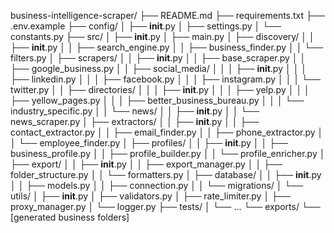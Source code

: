 business-intelligence-scraper/
├── README.md
├── requirements.txt
├── .env.example
├── config/
│   ├── __init__.py
│   ├── settings.py
│   └── constants.py
├── src/
│   ├── __init__.py
│   ├── main.py
│   ├── discovery/
│   │   ├── __init__.py
│   │   ├── search_engine.py
│   │   ├── business_finder.py
│   │   └── filters.py
│   ├── scrapers/
│   │   ├── __init__.py
│   │   ├── base_scraper.py
│   │   ├── google_business.py
│   │   ├── social_media/
│   │   │   ├── __init__.py
│   │   │   ├── linkedin.py
│   │   │   ├── facebook.py
│   │   │   ├── instagram.py
│   │   │   └── twitter.py
│   │   ├── directories/
│   │   │   ├── __init__.py
│   │   │   ├── yelp.py
│   │   │   ├── yellow_pages.py
│   │   │   ├── better_business_bureau.py
│   │   │   └── industry_specific.py
│   │   └── news/
│   │       ├── __init__.py
│   │       └── news_scraper.py
│   ├── extractors/
│   │   ├── __init__.py
│   │   ├── contact_extractor.py
│   │   ├── email_finder.py
│   │   ├── phone_extractor.py
│   │   └── employee_finder.py
│   ├── profiles/
│   │   ├── __init__.py
│   │   ├── business_profile.py
│   │   ├── profile_builder.py
│   │   └── profile_enricher.py
│   ├── export/
│   │   ├── __init__.py
│   │   ├── export_manager.py
│   │   ├── folder_structure.py
│   │   └── formatters.py
│   ├── database/
│   │   ├── __init__.py
│   │   ├── models.py
│   │   ├── connection.py
│   │   └── migrations/
│   └── utils/
│       ├── __init__.py
│       ├── validators.py
│       ├── rate_limiter.py
│       ├── proxy_manager.py
│       └── logger.py
├── tests/
│   └── ...
└── exports/
    └── [generated business folders]